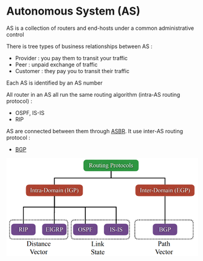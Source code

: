 # Autonomous System (AS)

AS is a collection of routers and end-hosts under a common administrative control

There is tree types of business relationships between AS :

- Provider : you pay them to transit your traffic
- Peer : unpaid exchange of traffic
- Customer : they pay you to transit their traffic

Each AS is identified by an AS number

All router in an AS all run the same routing algorithm (intra-AS routing protocol) :

- OSPF, IS-IS
- RIP

AS are connected between them through [ASBR](Router.md). It use inter-AS routing protocol :

- [BGP](BGP.md)

![](attachments/Pasted%20image%2020230617090152.png)